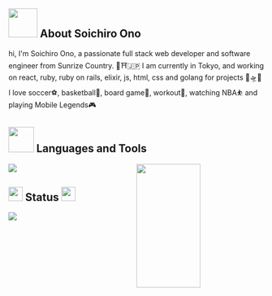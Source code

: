 ##  <img src="https://user-images.githubusercontent.com/49465310/124341427-3e168380-dbf7-11eb-960b-77cbd22b499c.gif" width="57" height="57"> About Soichiro Ono

hi, I'm Soichiro Ono, a passionate full stack web developer and software engineer from Sunrize Country. 🌅⛩🇯🇵 
I am currently in Tokyo, and working on react, ruby, ruby on rails, elixir, js, html, css and golang for projects 🚁🛸🚀
I love soccer⚽, basketball🏀, board game🎲, workout💪, watching NBA⛹ and playing Mobile Legends🎮

## <img src="https://github.com/Sowiriro/Sowiriro/assets/49465310/9f5c1da9-7d44-4519-83d1-a26f37bae9ce" width="50" height="50"> Languages and Tools

<img align="right" src="https://github.com/Sowiriro/Sowiriro/assets/49465310/a674cca0-8045-4ea2-b71c-f91fced9971a" width="50%" height="25%" />

<img src="https://skillicons.dev/icons?i=react,js,html,css,elixir,figma,github,mysql,postman,ruby,go,vim,vscode,xd,pr,ps,au,bash,nuxtjs,discord,docker,flask,git,gcp,gradle,idea,jquery,jest,linux,lua,md,materialui,netlify,py,rails,stackoverflow,svg,tailwind,webpack&perline=8"/>

## <img src="https://github.com/Sowiriro/Sowiriro/assets/49465310/e50f3fe5-d9f4-4e62-a6ca-fdc88d88028d" width="28" height="28"> Status <img src="https://github.com/Sowiriro/Sowiriro/assets/49465310/57a7fcad-53cf-4a7c-aefb-7fcda2f6b20e" width="28" height="28">

<picture>
  <img src="https://github-readme-stats.vercel.app/api?username=sowiriro&show_icons=true&bg_color=232B41&title_color=ffffff&rank_icon=github&icon_color=E8556D&text_color=F3C06A&ring_color=ffffff&custom_title=sowiriro_status"/>
</picture>


<!--
**Sowiriro/Sowiriro** is a ✨ _special_ ✨ repository because its `README.md` (this file) appears on your GitHub profile.

Here are some ideas to get you started:

- 🔭 I’m currently working on ...
- 🌱 I’m currently learning ...
- 👯 I’m looking to collaborate on ...
- 🤔 I’m looking for help with ...
- 💬 Ask me about ...
- 📫 How to reach me: ...
- 😄 Pronouns: ...
- ⚡ Fun fact: ...
-->
